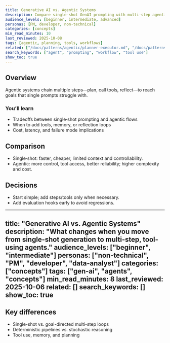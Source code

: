 ```yaml
---
title: Generative AI vs. Agentic Systems
description: Compare single-shot GenAI prompting with multi-step agentic systems and learn when to choose each.
audience_levels: [beginner, intermediate, advanced]
personas: [PM, developer, non-technical]
categories: [concepts]
min_read_minutes: 10
last_reviewed: 2025-10-08
tags: [agentic, planning, tools, workflows]
related: ["/docs/patterns/agentic/planner-executor.md", "/docs/patterns/agentic/router-multi-tool.md"]
search_keywords: ["agent", "prompting", "workflow", "tool use"]
show_toc: true
---
```


## Overview
Agentic systems chain multiple steps—plan, call tools, reflect—to reach goals that single prompts struggle with.

### You’ll learn
- Tradeoffs between single‑shot prompting and agentic flows
- When to add tools, memory, or reflection loops
- Cost, latency, and failure mode implications

## Comparison
- Single‑shot: faster, cheaper, limited context and controllability.
- Agentic: more control, tool access, better reliability; higher complexity and cost.

## Decisions
- Start simple; add steps/tools only when necessary.
- Add evaluation hooks early to avoid regressions.
---
title: "Generative AI vs. Agentic Systems"
description: "What changes when you move from single-shot generation to multi-step, tool-using agents."
audience_levels: ["beginner", "intermediate"]
personas: ["non-technical", "PM", "developer", "data-analyst"]
categories: ["concepts"]
tags: ["gen-ai", "agents", "concepts"]
min_read_minutes: 8
last_reviewed: 2025-10-06
related: []
search_keywords: []
show_toc: true
---

## Key differences
- Single-shot vs. goal-directed multi-step loops
- Deterministic pipelines vs. stochastic reasoning
- Tool use, memory, and planning
